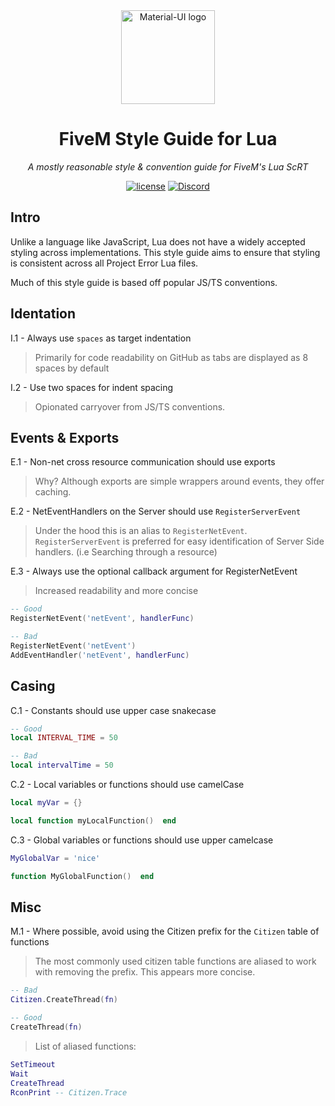 <div align="center">
    <img href="https://projecterror.dev" width="150" src="https://i.tasoagc.dev/c1pD" alt="Material-UI logo" />
</div>
<h1 align="center">FiveM Style Guide for Lua</h1>

<div align="center">
<em>
A mostly reasonable style & convention guide for FiveM's Lua ScRT
</em>
</div>

<div align="center">

[![license](https://img.shields.io/badge/license-MIT-blue.svg)](https://github.com/project-error/pe-utils/master/LICENSE)
[![Discord](https://img.shields.io/discord/791854454760013827?label=Our%20Discord)](https://discord.gg/HYwBjTbAY5)
</div>

## Intro
Unlike a language like JavaScript, Lua does not have a widely accepted styling across
implementations. This style guide aims to ensure that styling is consistent across all
Project Error Lua files.

Much of this style guide is based off popular JS/TS conventions.

## Identation
I.1 - Always use `spaces` as target indentation
> Primarily for code readability on GitHub as tabs are displayed as 8 spaces by default

I.2 - Use two spaces for indent spacing
> Opionated carryover from JS/TS conventions.

## Events & Exports
E.1 - Non-net cross resource communication should use exports
> Why? Although exports are simple wrappers around events, they offer
> caching.

E.2 - NetEventHandlers on the Server should use `RegisterServerEvent`
> Under the hood this is an alias to `RegisterNetEvent`. `RegisterServerEvent`
> is preferred for easy identification of Server Side handlers. (i.e Searching through
> a resource)

E.3 - Always use the optional callback argument for RegisterNetEvent
> Increased readability and more concise
```lua
-- Good
RegisterNetEvent('netEvent', handlerFunc)

-- Bad
RegisterNetEvent('netEvent')
AddEventHandler('netEvent', handlerFunc)
```

## Casing
C.1 - Constants should use upper case snakecase
```lua
-- Good
local INTERVAL_TIME = 50

-- Bad
local intervalTime = 50
```

C.2 - Local variables or functions should use camelCase
```lua
local myVar = {}

local function myLocalFunction()  end
```

C.3 - Global variables or functions should use upper camelcase
```lua
MyGlobalVar = 'nice'

function MyGlobalFunction()  end
```

## Misc
M.1 - Where possible, avoid using the Citizen prefix for the `Citizen` table of functions
> The most commonly used citizen table functions are aliased to work with removing the prefix. This
> appears more concise.
```lua
-- Bad
Citizen.CreateThread(fn)

-- Good
CreateThread(fn)
```
> List of aliased functions:
```lua
SetTimeout
Wait
CreateThread
RconPrint -- Citizen.Trace
```

